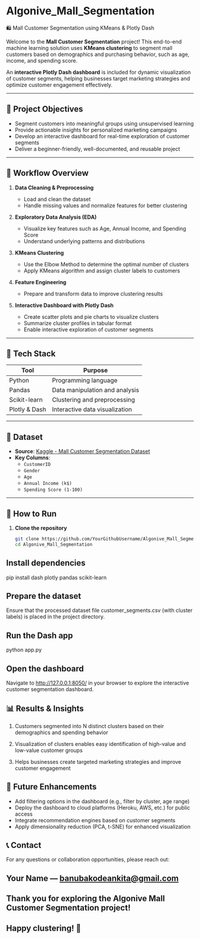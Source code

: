 # Algonive_Mall_Segmentation  
🛍️ Mall Customer Segmentation using KMeans & Plotly Dash

Welcome to the **Mall Customer Segmentation** project! This end-to-end machine learning solution uses **KMeans clustering** to segment mall customers based on demographics and purchasing behavior, such as age, income, and spending score.

An **interactive Plotly Dash dashboard** is included for dynamic visualization of customer segments, helping businesses target marketing strategies and optimize customer engagement effectively.

---

## 🎯 Project Objectives

- Segment customers into meaningful groups using unsupervised learning  
- Provide actionable insights for personalized marketing campaigns  
- Develop an interactive dashboard for real-time exploration of customer segments  
- Deliver a beginner-friendly, well-documented, and reusable project

---

## 🧠 Workflow Overview

1. **Data Cleaning & Preprocessing**  
   - Load and clean the dataset  
   - Handle missing values and normalize features for better clustering  

2. **Exploratory Data Analysis (EDA)**  
   - Visualize key features such as Age, Annual Income, and Spending Score  
   - Understand underlying patterns and distributions  

3. **KMeans Clustering**  
   - Use the Elbow Method to determine the optimal number of clusters  
   - Apply KMeans algorithm and assign cluster labels to customers  

4. **Feature Engineering**  
   - Prepare and transform data to improve clustering results  

5. **Interactive Dashboard with Plotly Dash**  
   - Create scatter plots and pie charts to visualize clusters  
   - Summarize cluster profiles in tabular format  
   - Enable interactive exploration of customer segments

---

## 🧪 Tech Stack

| Tool             | Purpose                          |
|------------------|---------------------------------|
| Python           | Programming language             |
| Pandas           | Data manipulation and analysis  |
| Scikit-learn     | Clustering and preprocessing    |
| Plotly & Dash    | Interactive data visualization  |

---

## 📂 Dataset

- **Source**: [Kaggle - Mall Customer Segmentation Dataset](https://www.kaggle.com/datasets/vjchoudhary7/customer-segmentation-tutorial)  
- **Key Columns**:  
  - `CustomerID`  
  - `Gender`  
  - `Age`  
  - `Annual Income (k$)`  
  - `Spending Score (1-100)`

---

## 🚀 How to Run

1. **Clone the repository**  
   ```bash
   git clone https://github.com/YourGithubUsername/Algonive_Mall_Segmentation.git
   cd Algonive_Mall_Segmentation

   
## Install dependencies

pip install dash plotly pandas scikit-learn


## Prepare the dataset
Ensure that the processed dataset file customer_segments.csv (with cluster labels) is placed in the project directory.

## Run the Dash app
python app.py


## Open the dashboard
Navigate to http://127.0.0.1:8050/
 in your browser to explore the interactive customer segmentation dashboard.

## 📊 Results & Insights

1. Customers segmented into N distinct clusters based on their demographics and spending behavior

2. Visualization of clusters enables easy identification of high-value and low-value customer groups

3. Helps businesses create targeted marketing strategies and improve customer engagement

## 🔮 Future Enhancements

- Add filtering options in the dashboard (e.g., filter by cluster, age range)
- Deploy the dashboard to cloud platforms (Heroku, AWS, etc.) for public access
- Integrate recommendation engines based on customer segments
- Apply dimensionality reduction (PCA, t-SNE) for enhanced visualization

## 📞 Contact
For any questions or collaboration opportunities, please reach out:
## Your Name — banubakodeankita@gmail.com

## Thank you for exploring the Algonive Mall Customer Segmentation project!
## Happy clustering! 🎉

